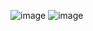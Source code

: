 ![image](https://user-images.githubusercontent.com/120342892/226105105-5b8e1563-0a9f-437f-90da-c97625a521cd.png)
![image](https://user-images.githubusercontent.com/120342892/226105134-022c291e-d3c5-4700-a995-ef7153c82fa4.png)
